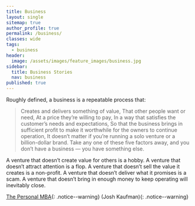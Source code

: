 ```yaml
---
title: Business
layout: single
sitemap: true
author_profile: true
permalink: /business/
classes: wide
tags:
  - business
header:
  image: /assets/images/feature_images/business.jpg
sidebar:
  title: Business Stories
  nav: business
published: true
---
```


Roughly defined, a business is a repeatable process that:

>Creates and delivers something of value,
That other people want or need,
At a price they’re willing to pay,
In a way that satisfies the customer’s needs and expectations,
So that the business brings in sufficient profit to make it worthwhile for the owners to continue operation,
It doesn’t matter if you’re running a solo venture or a billion-dollar brand. Take any one of these five factors away, and you don’t have a business — you have something else.


A venture that doesn’t create value for others is a hobby.
A venture that doesn’t attract attention is a flop.
A venture that doesn’t sell the value it creates is a non-profit.
A venture that doesn’t deliver what it promises is a scam.
A venture that doesn’t bring in enough money to keep operating will inevitably close.


[The Personal MBA](https://personalmba.com/){: .notice--warning}
(Josh Kaufman){: .notice--warning}

